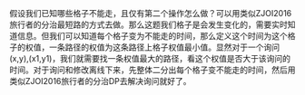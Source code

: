 假设我们已知哪些格子不能走，且仅有第二个操作怎么做？可以用类似ZJOI2016旅行者的分治最短路的方式去做。那么这题我们格子是会发生变化的，需要实时知道信息。但我们可以知道每个格子变为不能走的时间，那么定义这个时间为这个格子的权值，一条路径的权值为这条路径上格子权值最小值。显然对于一个询问(x,y),(x1,y1)，我们就需要找一条权值最大的路径，看这个权值是否大于该询问的时间。对于询问和修改离线下来，先整体二分出每个格子变不能走的时间，然后用类似ZJOI2016旅行者的分治DP去解决询问就好了。
